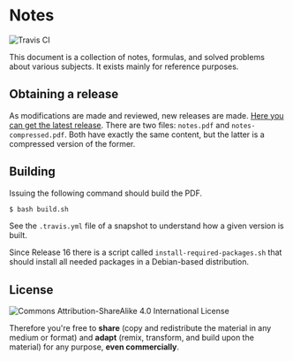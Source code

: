 # Notes
![Travis CI](https://travis-ci.org/mafagafogigante/notes.svg?branch=master)

This document is a collection of notes, formulas, and solved problems about
various subjects. It exists mainly for reference purposes.

## Obtaining a release
As modifications are made and reviewed, new releases are made. [Here you can get the
latest release](https://github.com/mafagafogigante/notes/releases/latest). There
are two files: `notes.pdf` and `notes-compressed.pdf`. Both have exactly the
same content, but the latter is a compressed version of the former.

## Building
Issuing the following command should build the PDF.
```bash
$ bash build.sh
```

See the `.travis.yml` file of a snapshot to understand how a given version is
built.

Since Release 16 there is a script called `install-required-packages.sh` that
should install all needed packages in a Debian-based distribution.

## License
![Commons Attribution-ShareAlike 4.0 International License](https://i.creativecommons.org/l/by-sa/4.0/80x15.png)

Therefore you're free to **share** (copy and redistribute the material in any
medium or format) and **adapt** (remix, transform, and build upon the material)
for any purpose, **even commercially**.
